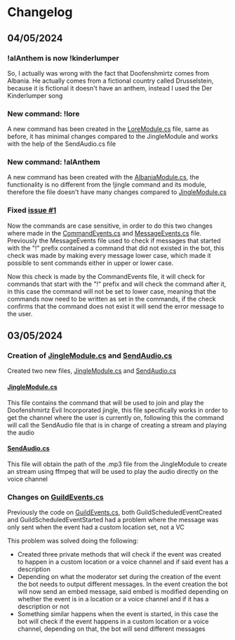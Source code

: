 # Changelog

## 04/05/2024

### !alAnthem is now !kinderlumper

So, I actually was wrong with the fact that Doofenshmirtz comes from Albania. He actually comes from a fictional country called Drusselstein, because it is fictional it doesn't have an anthem, instead I used the Der Kinderlumper song

### New command: !lore

A new command has been created in the [LoreModule.cs](/src/modules/LoreModule.cs) file, same as before, it has minimal changes compared to the JingleModule and works with the help of the SendAudio.cs file

### New command: !alAnthem

A new command has been created with the [AlbaniaModule.cs](/src/modules/AlbaniaModule.cs), the functionality is no different from the !jingle command and its module, therefore the file doesn't have many changes compared to [JingleModule.cs](/src/modules/JingleModule.cs)

### Fixed [issue #1](https://github.com/Xyehtz/4th-order-of-shenaniganery-bot/issues/1)

Now the commands are case sensitive, in order to do this two changes where made in the [CommandEvents.cs](/src/events/CommandEvents.cs) and [MessageEvents.cs](/src/events/MessageEvents.cs) file. Previously the MessageEvents file used to check if messages that started with the "!" prefix contained a command that did not existed in the bot, this check was made by making every message lower case, which made it possible to sent commands either in upper or lower case.

Now this check is made by the CommandEvents file, it will check for commands that start with the "!" prefix and will check the command after it, in this case the command will not be set to lower case, meaning that the commands now need to be written as set in the commands, if the check confirms that the command does not exist it will send the error message to the user.

## 03/05/2024

### Creation of [JingleModule.cs](/src/modules/JingleModule.cs) and [SendAudio.cs](/src/audio/SendAudio.cs)

Created two new files, [JingleModule.cs](/src/modules/JingleModule.cs) and [SendAudio.cs](/src/audio/SendAudio.cs)

#### [JingleModule.cs](/src/modules/JingleModule.cs)

This file contains the command that will be used to join and play the Doofenshmirtz Evil Incorporated jingle, this file specifically works in order to get the channel where the user is currently on, following this the command will call the SendAudio file that is in charge of creating a stream and playing the audio

#### [SendAudio.cs](/src/audio/SendAudio.cs)

This file will obtain the path of the .mp3 file from the JingleModule to create an stream using ffmpeg that will be used to play the audio directly on the voice channel

### Changes on [GuildEvents.cs](/src/events/GuildEvents.cs)

Previously the code on [GuildEvents.cs](/src/events/GuildEvents.cs), both GuildScheduledEventCreated and GuildScheduledEventStarted had a problem where the message was only sent when the event had a custom location set, not a VC

This problem was solved doing the following:

- Created three private methods that will check if the event was created to happen in a custom location or a voice channel and if said event has a description
- Depending on what the moderator set during the creation of the event the bot needs to output different messages. In the event creation the bot will now send an embed message, said embed is modified depending on whether the event is in a location or a voice channel and if it has a description or not
- Something similar happens when the event is started, in this case the bot will check if the event happens in a custom location or a voice channel, depending on that, the bot will send different messages
